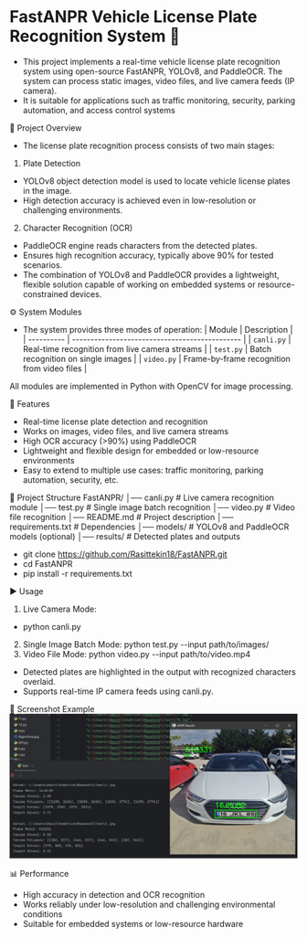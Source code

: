 # FastANPR Vehicle License Plate Recognition System 🚗

- This project implements a real-time vehicle license plate recognition system using open-source FastANPR, YOLOv8, and PaddleOCR. The system can process static images, video files, and live camera feeds (IP camera).
- It is suitable for applications such as traffic monitoring, security, parking automation, and access control systems 

📝 Project Overview 
- The license plate recognition process consists of two main stages:
1. Plate Detection
 - YOLOv8 object detection model is used to locate vehicle license plates in the image.
 - High detection accuracy is achieved even in low-resolution or challenging environments.
2. Character Recognition (OCR)
  - PaddleOCR engine reads characters from the detected plates.
  - Ensures high recognition accuracy, typically above 90% for tested scenarios.
- The combination of YOLOv8 and PaddleOCR provides a lightweight, flexible solution capable of working on embedded systems or resource-constrained devices.

⚙️ System Modules
- The system provides three modes of operation:
| Module     | Description                                    |
| ---------- | ---------------------------------------------- |
| `canli.py` | Real-time recognition from live camera streams |
| `test.py`  | Batch recognition on single images             |
| `video.py` | Frame-by-frame recognition from video files    |

All modules are implemented in Python with OpenCV for image processing.


🚀 Features
- Real-time license plate detection and recognition
- Works on images, video files, and live camera streams
- High OCR accuracy (>90%) using PaddleOCR
- Lightweight and flexible design for embedded or low-resource environments
- Easy to extend to multiple use cases: traffic monitoring, parking automation, security, etc.


📂 Project Structure
FastANPR/
│── canli.py           # Live camera recognition module
│── test.py            # Single image batch recognition
│── video.py           # Video file recognition
│── README.md          # Project description
│── requirements.txt   # Dependencies
│── models/            # YOLOv8 and PaddleOCR models (optional)
│── results/           # Detected plates and outputs

- git clone https://github.com/Rasittekin18/FastANPR.git
- cd FastANPR
- pip install -r requirements.txt

▶️ Usage
1. Live Camera Mode:
- python canli.py
2. Single Image Batch Mode:
python test.py --input path/to/images/
3. Video File Mode:
python video.py --input path/to/video.mp4

- Detected plates are highlighted in the output with recognized characters overlaid.
- Supports real-time IP camera feeds using canli.py.

📸 Screenshot Example 
![FastANPR--Real-Time-License-Plate-Recognition in Action](Screenshot_1.jpg)



📊 Performance
- High accuracy in detection and OCR recognition
- Works reliably under low-resolution and challenging environmental conditions
- Suitable for embedded systems or low-resource hardware 














